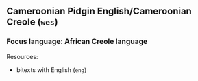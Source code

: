 ## Cameroonian Pidgin English/Cameroonian Creole (`wes`)

### Focus language: African Creole language

Resources:
 - bitexts with English (`eng`)